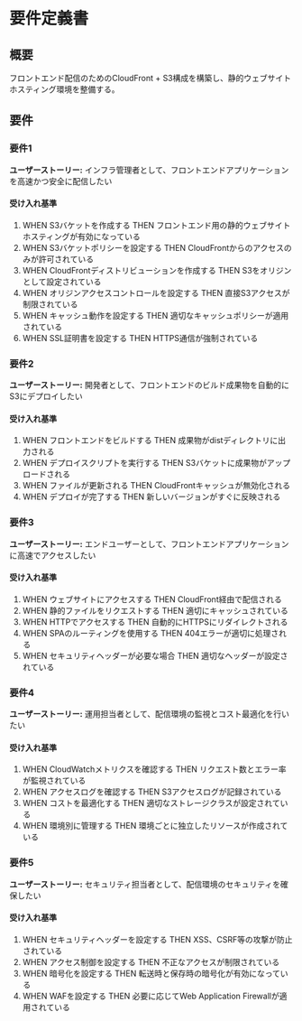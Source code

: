# 要件定義書

## 概要

フロントエンド配信のためのCloudFront + S3構成を構築し、静的ウェブサイトホスティング環境を整備する。

## 要件

### 要件1

**ユーザーストーリー:** インフラ管理者として、フロントエンドアプリケーションを高速かつ安全に配信したい

#### 受け入れ基準

1. WHEN S3バケットを作成する THEN フロントエンド用の静的ウェブサイトホスティングが有効になっている
2. WHEN S3バケットポリシーを設定する THEN CloudFrontからのアクセスのみが許可されている
3. WHEN CloudFrontディストリビューションを作成する THEN S3をオリジンとして設定されている
4. WHEN オリジンアクセスコントロールを設定する THEN 直接S3アクセスが制限されている
5. WHEN キャッシュ動作を設定する THEN 適切なキャッシュポリシーが適用されている
6. WHEN SSL証明書を設定する THEN HTTPS通信が強制されている

### 要件2

**ユーザーストーリー:** 開発者として、フロントエンドのビルド成果物を自動的にS3にデプロイしたい

#### 受け入れ基準

1. WHEN フロントエンドをビルドする THEN 成果物がdistディレクトリに出力される
2. WHEN デプロイスクリプトを実行する THEN S3バケットに成果物がアップロードされる
3. WHEN ファイルが更新される THEN CloudFrontキャッシュが無効化される
4. WHEN デプロイが完了する THEN 新しいバージョンがすぐに反映される

### 要件3

**ユーザーストーリー:** エンドユーザーとして、フロントエンドアプリケーションに高速でアクセスしたい

#### 受け入れ基準

1. WHEN ウェブサイトにアクセスする THEN CloudFront経由で配信される
2. WHEN 静的ファイルをリクエストする THEN 適切にキャッシュされている
3. WHEN HTTPでアクセスする THEN 自動的にHTTPSにリダイレクトされる
4. WHEN SPAのルーティングを使用する THEN 404エラーが適切に処理される
5. WHEN セキュリティヘッダーが必要な場合 THEN 適切なヘッダーが設定されている

### 要件4

**ユーザーストーリー:** 運用担当者として、配信環境の監視とコスト最適化を行いたい

#### 受け入れ基準

1. WHEN CloudWatchメトリクスを確認する THEN リクエスト数とエラー率が監視されている
2. WHEN アクセスログを確認する THEN S3アクセスログが記録されている
3. WHEN コストを最適化する THEN 適切なストレージクラスが設定されている
4. WHEN 環境別に管理する THEN 環境ごとに独立したリソースが作成されている

### 要件5

**ユーザーストーリー:** セキュリティ担当者として、配信環境のセキュリティを確保したい

#### 受け入れ基準

1. WHEN セキュリティヘッダーを設定する THEN XSS、CSRF等の攻撃が防止されている
2. WHEN アクセス制御を設定する THEN 不正なアクセスが制限されている
3. WHEN 暗号化を設定する THEN 転送時と保存時の暗号化が有効になっている
4. WHEN WAFを設定する THEN 必要に応じてWeb Application Firewallが適用されている
